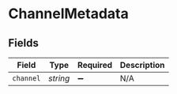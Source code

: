 # ChannelMetadata


## Fields

| Field              | Type               | Required           | Description        |
| ------------------ | ------------------ | ------------------ | ------------------ |
| `channel`          | *string*           | :heavy_minus_sign: | N/A                |